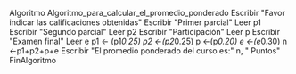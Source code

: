 Algoritmo Algoritmo_para_calcular_el_promedio_ponderado
	Escribir "Favor indicar las calificaciones obtenidas"
	Escribir "Primer parcial"
	Leer p1
	Escribir "Segundo parcial"
	Leer p2
	Escribir "Participación"
	Leer p
	Escribir "Examen final"
	Leer e
	p1 <- (p1*0.25)
	p2 <-(p2*0.25)
	p <-(p*0.20)
	e <-(e*0.30)
	n <-p1+p2+p+e
	Escribir "El promedio ponderado del curso es:" n, " Puntos"
FinAlgoritmo
